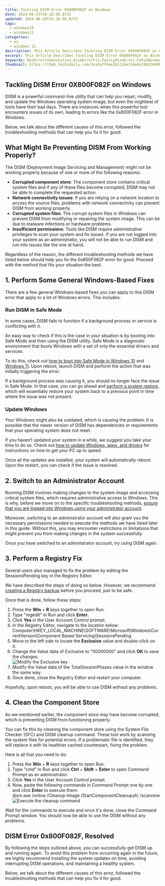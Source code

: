 ```yaml
---
title: Tackling DISM Error 0X800F082F on Windows
date: 2024-06-25T16:28:56.873Z
updated: 2024-06-26T16:28:56.873Z
tags:
  - windows10
  - windows11
categories:
  - os
  - windows 11
description: This Article Describes Tackling DISM Error 0X800F082F on Windows
excerpt: This Article Describes Tackling DISM Error 0X800F082F on Windows
keywords: WinErrorCodeSolution,DismErrorFix,FaultyDismError,FatalWindowsError,DismCorrectProcedure,Error0X800FResolve,WindowsDIMStrangeError
thumbnail: https://thmb.techidaily.com/9ca2eff6ae26123de716ede19623049b700dbda01116c41da9ae37331ba659b6.jpg
---
```


## Tackling DISM Error 0X800F082F on Windows

 DISM is a powerful command-line utility that can help you repair, modify, and update the Windows operating system image, but even the mightiest of tools have their bad days. There are instances when this powerful tool encounters issues of its own, leading to errors like the 0x800F082F error in Windows.

 Below, we talk about the different causes of this error, followed the troubleshooting methods that can help you fix it for good.

## What Might Be Preventing DISM From Working Properly?

 The DISM (Deployment Image Servicing and Management) might not be working properly because of one or more of the following reasons:

* **Corrupted component store**: The component store contains critical system files and if any of these files become corrupted, DISM may not be able to complete the requested action.
* **Network connectivity issues**: If you are relying on a network location to access the source files, problems with network connectivity can prevent DISM from working properly.
* **Corrupted system files**: The corrupt system files in Windows can prevent DISM from modifying or repairing the system image. This can be due to malware infections or hardware problems.
* **Insufficient permissions**: Tools like DISM require administrative privileges to scan your system and fix issues. If you are not logged into your system as an administrator, you will not be able to run DISM and run into issues like the one at hand.

 Regardless of the reason, the different troubleshooting methods we have listed below should help you fix the 0x800F082F error for good. Proceed with the method that fits your situation the best.

## 1\. Perform Some General Windows-Based Fixes

 There are a few general Windows-based fixes you can apply to this DISM error that apply to a lot of Windows errors. This includes:

### Run DISM in Safe Mode

 In some cases, DISM fails to function if a background process or service is conflicting with it.

 An easy way to check if this is the case in your situation is by booting into Safe Mode and then using the DISM utility. Safe Mode is a diagnostic environment that boots Windows with a set of only the essential drivers and services.

 To do this, check out [how to boot into Safe Mode in Windows 10](https://www.makeuseof.com/tag/boot-windows-10-safe-mode/) and [Windows 11](https://www.makeuseof.com/windows-11-boot-safe-mode/). Upon reboot, launch DISM and perform the action that was initially triggering the error.

 If a background process was causing it, you should no longer face the issue in Safe Mode. In that case, you can go ahead and [perform a system restore](https://www.makeuseof.com/windows-reset-system-restore-difference/), which will essentially restore your system back to a previous point in time where the issue was not present.

### Update Windows

 Your Windows might also be outdated, which is causing the problem. It is possible that the newer version of DISM has dependencies or requirements that your operating system does not meet.

 If you haven’t updated your system in a while, we suggest you take your time to do so. Check out [how to update Windows, apps, and drivers](https://www.makeuseof.com/tag/update-windows-software-guide/) for instructions on how to get your PC up to speed.

 Once all the updates are installed, your system will automatically reboot. Upon the restart, you can check if the issue is resolved.

## 2\. Switch to an Administrator Account

 Running DISM involves making changes to the system image and accessing critical system files, which requires administrative access to Windows. This is why, before we move on to the specific troubleshooting methods, [ensure that you are logged into Windows using your administrator account](https://www.makeuseof.com/windows-standard-adminstrator-account-differences/).

 Moreover, switching to an administrator account will also grant you the necessary permissions needed to execute the methods we have listed later in this guide. Without this, you may encounter restrictions or limitations that might prevent you from making changes in the system successfully.

 Once you have switched to an administrator account, try using DISM again.

## 3\. Perform a Registry Fix

 Several users also managed to fix the problem by editing the SessionsPending key in the Registry Editor.

 We have described the steps of doing so below. However, we recommend [creating a Registry backup](https://www.makeuseof.com/tag/backup-restore-windows-registry/) before you proceed, just to be safe.

 Once that is done, follow these steps:

1. Press the **Win** \+ **R** keys together to open Run.
2. Type "regedit" in Run and click **Enter**.
3. Click **Yes** in the User Account Control prompt.
4. In the Registry Editor, navigate to the location below:  
Computer\HKEY_LOCAL_MACHINE\SOFTWARE\Microsoft\Windows\CurrentVersion\Component Based Servicing\SessionsPending
5. Move to the left side to locate the **Exclusive** value and double-click on it.
6. Change the Value data of Exclusive to "00000000" and click **OK** to save the changes.  
![Modify the Exclusive key](https://static1.makeuseofimages.com/wordpress/wp-content/uploads/2023/05/change-the-value-date-of-exclusive.jpg)
7. Modify the Value data of the TotalSessionPhases value in the window the same way.
8. Once done, close the Registry Editor and restart your computer.

 Hopefully, upon reboot, you will be able to use DISM without any problems.

## 4\. Clean the Component Store

 As we mentioned earlier, the component store may have become corrupted, which is preventing DISM from functioning properly.

 You can fix this by cleaning the component store using the System File Checker (SFC) and DISM cleanup command. These tool work by scanning the system files for potential errors. If a problematic file is identified, they will replace it with its healthier cached counterpart, fixing the problem.

 Here is all that you need to do:

1. Press the **Win** \+ **R** keys together to open Run.
2. Type "cmd" in Run and click **Ctrl** \+ **Shift** \+ **Enter** to open Command Prompt as an administrator.
3. Click **Yes** in the User Account Control prompt.
4. Now, paste the following commands in Command Prompt one by one and click **Enter** to execute them:  
dism.exe /online /Cleanup-Image /StartComponentCleanupsfc /scannow ![Execute the cleanup command](https://static1.makeuseofimages.com/wordpress/wp-content/uploads/2023/05/dism-cleanup-command.jpg)

 Wait for the commands to execute and once it's done, close the Command Prompt window. You should now be able to use the DISM without any problems.

## DISM Error 0x800F082F, Resolved

 By following the steps outlined above, you can successfully get DISM up and running again. To avoid this problem from occurring again in the future, we highly recommend installing the system updates on time, avoiding interrupting DISM operations, and maintaining a healthy system.

 Below, we talk about the different causes of this error, followed the troubleshooting methods that can help you fix it for good.



<ins class="adsbygoogle"
      style="display:block"
      data-ad-client="ca-pub-7571918770474297"
      data-ad-slot="8358498916"
      data-ad-format="auto"
      data-full-width-responsive="true"></ins>